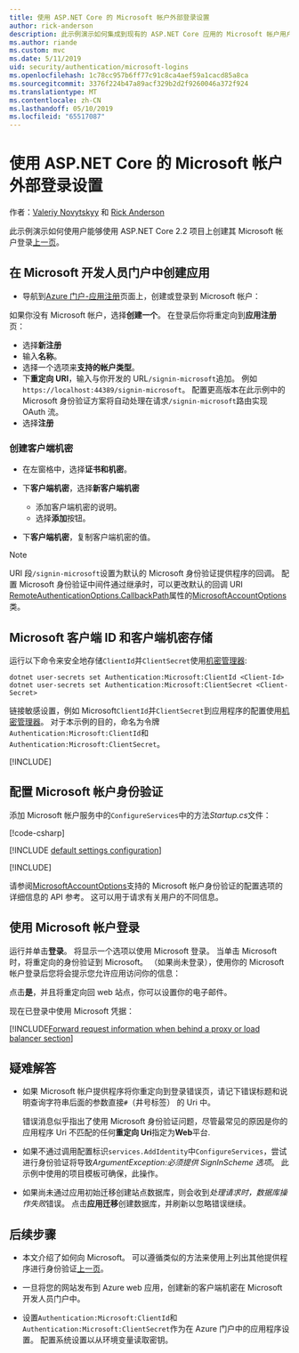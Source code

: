 ```yaml
---
title: 使用 ASP.NET Core 的 Microsoft 帐户外部登录设置
author: rick-anderson
description: 此示例演示如何集成到现有的 ASP.NET Core 应用的 Microsoft 帐户用户身份验证。
ms.author: riande
ms.custom: mvc
ms.date: 5/11/2019
uid: security/authentication/microsoft-logins
ms.openlocfilehash: 1c78cc957b6ff77c91c8ca4aef59a1cacd85a8ca
ms.sourcegitcommit: 3376f224b47a89acf329b2d2f9260046a372f924
ms.translationtype: MT
ms.contentlocale: zh-CN
ms.lasthandoff: 05/10/2019
ms.locfileid: "65517087"
---
```

# <a name="microsoft-account-external-login-setup-with-aspnet-core"></a>使用 ASP.NET Core 的 Microsoft 帐户外部登录设置

作者：[Valeriy Novytskyy](https://github.com/01binary) 和 [Rick Anderson](https://twitter.com/RickAndMSFT)

此示例演示如何使用户能够使用 ASP.NET Core 2.2 项目上创建其 Microsoft 帐户登录[上一页](xref:security/authentication/social/index)。

## <a name="create-the-app-in-microsoft-developer-portal"></a>在 Microsoft 开发人员门户中创建应用

* 导航到[Azure 门户-应用注册](https://go.microsoft.com/fwlink/?linkid=2083908)页面上，创建或登录到 Microsoft 帐户：

如果你没有 Microsoft 帐户，选择**创建一个**。 在登录后你将重定向到**应用注册**页：

* 选择**新注册**
* 输入**名称**。
* 选择一个选项来**支持的帐户类型**。  <!-- Accounts for any org work with MS domain accounts. Most folks probably want the last option, personal MS accounts -->
* 下**重定向 URI**，输入与你开发的 URL`/signin-microsoft`追加。 例如 `https://localhost:44389/signin-microsoft`。 配置更高版本在此示例中的 Microsoft 身份验证方案将自动处理在请求`/signin-microsoft`路由实现 OAuth 流。
* 选择**注册**

### <a name="create-client-secret"></a>创建客户端机密

* 在左窗格中，选择**证书和机密**。
* 下**客户端机密**，选择**新客户端机密**

  * 添加客户端机密的说明。
  * 选择**添加**按钮。

* 下**客户端机密**，复制客户端机密的值。

> [!NOTE]
> URI 段`/signin-microsoft`设置为默认的 Microsoft 身份验证提供程序的回调。 配置 Microsoft 身份验证中间件通过继承时，可以更改默认的回调 URI [RemoteAuthenticationOptions.CallbackPath](/dotnet/api/microsoft.aspnetcore.authentication.remoteauthenticationoptions.callbackpath)属性的[MicrosoftAccountOptions](/dotnet/api/microsoft.aspnetcore.authentication.microsoftaccount.microsoftaccountoptions)类。

## <a name="store-the-microsoft-client-id-and-client-secret"></a>Microsoft 客户端 ID 和客户端机密存储

运行以下命令来安全地存储`ClientId`并`ClientSecret`使用[机密管理器](xref:security/app-secrets):

```console
dotnet user-secrets set Authentication:Microsoft:ClientId <Client-Id>
dotnet user-secrets set Authentication:Microsoft:ClientSecret <Client-Secret>
```

链接敏感设置，例如 Microsoft`ClientId`并`ClientSecret`到应用程序的配置使用[机密管理器](xref:security/app-secrets)。 对于本示例的目的，命名为令牌`Authentication:Microsoft:ClientId`和`Authentication:Microsoft:ClientSecret`。

[!INCLUDE[](~/includes/environmentVarableColon.md)]

## <a name="configure-microsoft-account-authentication"></a>配置 Microsoft 帐户身份验证

添加 Microsoft 帐户服务中的`ConfigureServices`中的方法*Startup.cs*文件：

[!code-csharp[](~/security/authentication/social/social-code/StartupMS.cs?name=snippet&highlight=10-14)]

[!INCLUDE [default settings configuration](includes/default-settings.md)]

[!INCLUDE[](includes/chain-auth-providers.md)]

请参阅[MicrosoftAccountOptions](/dotnet/api/microsoft.aspnetcore.builder.microsoftaccountoptions)支持的 Microsoft 帐户身份验证的配置选项的详细信息的 API 参考。 这可以用于请求有关用户的不同信息。

## <a name="sign-in-with-microsoft-account"></a>使用 Microsoft 帐户登录

运行并单击**登录**。 将显示一个选项以使用 Microsoft 登录。 当单击 Microsoft 时，将重定向的身份验证到 Microsoft。 （如果尚未登录），使用你的 Microsoft 帐户登录后您将会提示您允许应用访问你的信息：

点击**是**，并且将重定向回 web 站点，你可以设置你的电子邮件。

现在已登录中使用 Microsoft 凭据：

[!INCLUDE[Forward request information when behind a proxy or load balancer section](includes/forwarded-headers-middleware.md)]

## <a name="troubleshooting"></a>疑难解答

* 如果 Microsoft 帐户提供程序将你重定向到登录错误页，请记下错误标题和说明查询字符串后面的参数直接`#`（井号标签） 的 Uri 中。

  错误消息似乎指出了使用 Microsoft 身份验证问题，尽管最常见的原因是你的应用程序 Uri 不匹配的任何**重定向 Uri**指定为**Web**平台.
* 如果不通过调用配置标识`services.AddIdentity`中`ConfigureServices`，尝试进行身份验证将导致*ArgumentException:必须提供 SignInScheme 选项*。 此示例中使用的项目模板可确保，此操作。
* 如果尚未通过应用初始迁移创建站点数据库，则会收到*处理请求时，数据库操作失败*错误。 点击**应用迁移**创建数据库，并刷新以忽略错误继续。

## <a name="next-steps"></a>后续步骤

* 本文介绍了如何向 Microsoft。 可以遵循类似的方法来使用上列出其他提供程序进行身份验证[上一页](xref:security/authentication/social/index)。

* 一旦将您的网站发布到 Azure web 应用，创建新的客户端机密在 Microsoft 开发人员门户中。

* 设置`Authentication:Microsoft:ClientId`和`Authentication:Microsoft:ClientSecret`作为在 Azure 门户中的应用程序设置。 配置系统设置以从环境变量读取密钥。